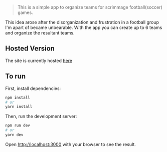 >This is a simple app to organize teams for scrimmage football(soccer) games.


This idea arose after the disorganization and frustration in a football group I'm apart of became unbearable. With the app you can create up to 6 teams and organize the resultant teams.


## Hosted Version
The site is currently hosted [here](https://zippy-manatee-09a769.netlify.app/)

## To run

First, install dependencies:

```bash
npm install
# or
yarn install
```

Then, run the development server:

```bash
npm run dev
# or
yarn dev
```

Open [http://localhost:3000](http://localhost:3000) with your browser to see the result.

